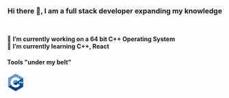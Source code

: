 <h3 align="center">Hi there 👋, I am a full stack developer expanding my knowledge</h3><br>


🔭 **I’m currently working on a 64 bit C++ Operating System**\
🌱 **I’m currently learning C++, React**

<h4> Tools "under my belt"</h4>
<img width = 40 height = 40 src = "https://github.com/devicons/devicon/blob/master/icons/cplusplus/cplusplus-original.svg"/>
